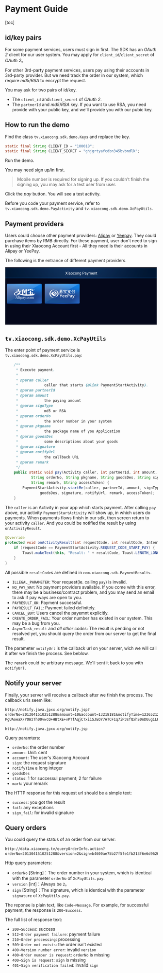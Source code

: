 # Payment Guide

[toc]

<a name="appply_for_account" ></a>
## id/key pairs

For some payment services, users must sign in first. The SDK has an *OAuth 2* client for our user system. You may apply for `client_id`/`client_secret` of *OAuth 2*。

For other 3rd-party payment services, users pay using their accounts in 3rd-party provider. But we need track the order in our system, which require *md5*/*RSA* to encrypt the request.

You may ask for two pairs of id/key.
- The `client_id` and`client_secret` of *OAuth 2*.
- The `partnerId` and *md5*/*RSA* key. If you want to use RSA, you need provide with your public key, and we'll provide you with our pubic key.

## How to run the demo

Find the class `tv.xiaocong.sdk.demo.Keys` and replace the key.

```java
static final String CLIENT_ID = "100018";
static final String CLIENT_SECRET = "ghjgrtyafcdbn345bvbndlk";
```

Run the demo.

You may need sign up/in first.

> Mobile number is required for signing up. If you couldn't finish the signing up, you may ask for a test user from user.

Click the *pay* button. You will see a test activity.

Before you code your payment service, refer to `tv.xiaocong.sdk.demo.PayActivity` and `tv.xiaocong.sdk.demo.XcPayUtils`.

## Payment providers

Users could choose other payment providers: [Alipay](https://www.alipay.com/) or [Yeepay](https://www.yeepay.com/). They could purchase items by RMB directly. For these payment, user don't need to sign in using their Xiaocong Account first - All they need is their accounts in Alipay or YeePay.

The following is the entrance of different payment providers.

![](payways.png)

## `tv.xiaocong.sdk.demo.XcPayUtils`

The enter point of payment service is `tv.xiaocong.sdk.demo.XcPayUtils.pay`:

```java
    /**
     * Execute payment.
     * 
     * @param caller
     *            caller that starts {@link PaymentStartActivity}.
     * @param partnerId
     * @param amount
     *            the paying amount
     * @param signType
     *            md5 or RSA
     * @param orderNo
     *            the order number in your system
     * @param pkgname
     *            the package name of you Application
     * @param goodsDes
     *            some descriptions about your goods
     * @param signature
     * @param notifyUrl
     *            the callback URL
     * @param remark
     */
    public static void pay(Activity caller, int partnerId, int amount, String signType,
            String orderNo, String pkgname, String goodsDes, String signature, String notifyUrl,
            String remark, String accessToken) {
        PaymentStartActivity.startMe(caller, partnerId, amount, signType, orderNo, pkgname,
                goodsDes, signature, notifyUrl, remark, accessToken);
    }
```


The `caller` is an Activity in your app which starts payment. After calling `pay` above, our activity `PaymentStartActivity` will show up, in which users do payments. When payments flows finish in our sdk, then screen return to your activity `caller`. And you could be notified the result by using `onActivityResult`.

```java
@Override
protected void onActivityResult(int requestCode, int resultCode, Intent data) {
	if (requestCode == PaymentStartActivity.REQUEST_CODE_START_PAY) {
		Toast.makeText(this, "Result: " + resultCode, Toast.LENGTH_LONG).show();
	}
}
```

All possible `resultCode`s are defined in `com.xiaocong.sdk.PaymentResults`.

- `ILLEGAL_PARAMETER`: Your request(ie. calling `pay`) is invalid.
- `NO_PAY_WAY`: No payment providers available. If you come with this error, there may be a business/contract problem, and you may send an email to ask if pay ways are open to you.
- `PAYRESULT_OK`: Payment successful.
- `PAYRESULT_FAIL`: Payment failed definitely.
- `CANCEL_BUY`: Users cancel the payemnt explicitly.
- `CREATE_ORDER_FAIL`: Your order number has existed in our system. This may be a bug from you.
- `AsyncTask_result` and *all other codes*: The result is pending or not resolved yet, you should query the order from our server to get the final result.


The parameter `notifyUrl` is the callback url on your server, wich we will call it after we finish the process. See beblow.

The `remark` could be arbitrary message. We'll sent it back to you with `notifyUrl`.



## Notify your server

Finally, your server will receive a callback after we finish the process. The callback urls seem like:

```
http://notify.java.jpxx.org/notify.jsp?orderNo=2013041510251288&amount=10&account=13218181&notifyTime=12365212352&goodsDes=sword&status=1&sign=ZPZULntRpJwFmGNIVKwjLEF2Tze7bqs60rxQ22CqT5J1UlvGo575QK9z/+p+7E9cOoRoWzqR6xHZ6WVv3dloyGKDR0btvrdq PgUAoeaX/YOWzTh00vwcQ+HBtXE+vPTfAqjCTxiiSJEOY7ATCF1q7iP3sfQxhS0nDUug1LP3OLk&mark=testcontent
```

`http://notify.java.jpxx.org/notify.jsp`

Query paramters:
- `orderNo`: the order number
- `amount`: Unit: cent
- `account`: The user's Xiaocong Account
- `sign`: the request signature
- `notifyTime` a long integer
- `goodsDes`
- `status`: 1 for successul payment; 2 for failure
- `mark`: your remark

The HTTP response for this request url should be a simple text:
- `success`: you got the result
- `fail`: any exceptions
- `sign_fail`: for invalid signature

## Query orders

You could query the status of an order from our server:
```
http://data.xiaocong.tv/queryOrderInfo.action?orderNo=2013041510251288&version=2&sign=b4600ae75b27f5fe1fb213f6e6d9620a
```

Http query parameters:
- `orderNo` [String]：The order number in your system, which is identical with the parameter `orderNo` of `XcPayUtils.pay`.
- `version` [int]：Always be `2`。
- `sign` [String]：The signature, which is identical with the parameter `signature` of `XcPayUtils.pay`.

The reponse is plain text, like `Code~Message`. For example, for successful payment, the response is `200~Success`.

The full list of response text:
- `200~Success`: success
- `512~Order payment failure`: payment failure
- `210~Order processing`: processing
- `509~Order not exists`: the order isn't existed
- `400~Version number error`: invalid `version`
- `400~Order number is request`: `orderNo` is missing
- `400~Sign is request`: `sign` is missing
- `401~Sign verification failed`: invalid `sign`

